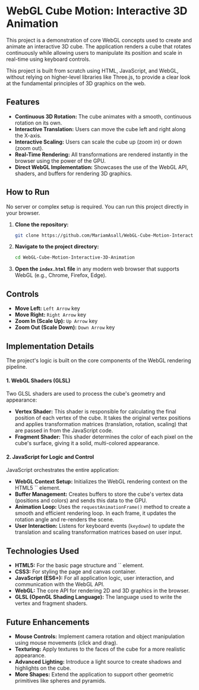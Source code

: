 # WebGL Cube Motion: Interactive 3D Animation

This project is a demonstration of core WebGL concepts used to create and animate an interactive 3D cube. The application renders a cube that rotates continuously while allowing users to manipulate its position and scale in real-time using keyboard controls.

This project is built from scratch using HTML, JavaScript, and WebGL, without relying on higher-level libraries like Three.js, to provide a clear look at the fundamental principles of 3D graphics on the web.

## Features

-   **Continuous 3D Rotation:** The cube animates with a smooth, continuous rotation on its own.
-   **Interactive Translation:** Users can move the cube left and right along the X-axis.
-   **Interactive Scaling:** Users can scale the cube up (zoom in) or down (zoom out).
-   **Real-Time Rendering:** All transformations are rendered instantly in the browser using the power of the GPU.
-   **Direct WebGL Implementation:** Showcases the use of the WebGL API, shaders, and buffers for rendering 3D graphics.

## How to Run

No server or complex setup is required. You can run this project directly in your browser.

1.  **Clone the repository:**
    ```bash
    git clone https://github.com/MariamAsall/WebGL-Cube-Motion-Interactive-3D-Animation.git
    ```

2.  **Navigate to the project directory:**
    ```bash
    cd WebGL-Cube-Motion-Interactive-3D-Animation
    ```

3.  **Open the `index.html` file** in any modern web browser that supports WebGL (e.g., Chrome, Firefox, Edge).

## Controls

-   **Move Left:** `Left Arrow` key
-   **Move Right:** `Right Arrow` key
-   **Zoom In (Scale Up):** `Up Arrow` key
-   **Zoom Out (Scale Down):** `Down Arrow` key

## Implementation Details

The project's logic is built on the core components of the WebGL rendering pipeline.

#### **1. WebGL Shaders (GLSL)**

Two GLSL shaders are used to process the cube's geometry and appearance:

-   **Vertex Shader:** This shader is responsible for calculating the final position of each vertex of the cube. It takes the original vertex positions and applies transformation matrices (translation, rotation, scaling) that are passed in from the JavaScript code.
-   **Fragment Shader:** This shader determines the color of each pixel on the cube's surface, giving it a solid, multi-colored appearance.

#### **2. JavaScript for Logic and Control**

JavaScript orchestrates the entire application:

-   **WebGL Context Setup:** Initializes the WebGL rendering context on the HTML5 `` element.
-   **Buffer Management:** Creates buffers to store the cube's vertex data (positions and colors) and sends this data to the GPU.
-   **Animation Loop:** Uses the `requestAnimationFrame()` method to create a smooth and efficient rendering loop. In each frame, it updates the rotation angle and re-renders the scene.
-   **User Interaction:** Listens for keyboard events (`keydown`) to update the translation and scaling transformation matrices based on user input.

## Technologies Used

-   **HTML5:** For the basic page structure and `` element.
-   **CSS3:** For styling the page and canvas container.
-   **JavaScript (ES6+):** For all application logic, user interaction, and communication with the WebGL API.
-   **WebGL:** The core API for rendering 2D and 3D graphics in the browser.
-   **GLSL (OpenGL Shading Language):** The language used to write the vertex and fragment shaders.

## Future Enhancements

-   **Mouse Controls:** Implement camera rotation and object manipulation using mouse movements (click and drag).
-   **Texturing:** Apply textures to the faces of the cube for a more realistic appearance.
-   **Advanced Lighting:** Introduce a light source to create shadows and highlights on the cube.
-   **More Shapes:** Extend the application to support other geometric primitives like spheres and pyramids.

